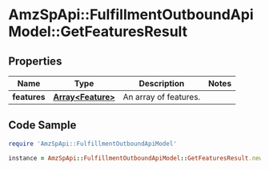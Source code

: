 # AmzSpApi::FulfillmentOutboundApiModel::GetFeaturesResult

## Properties

Name | Type | Description | Notes
------------ | ------------- | ------------- | -------------
**features** | [**Array&lt;Feature&gt;**](Feature.md) | An array of features. | 

## Code Sample

```ruby
require 'AmzSpApi::FulfillmentOutboundApiModel'

instance = AmzSpApi::FulfillmentOutboundApiModel::GetFeaturesResult.new(features: null)
```



